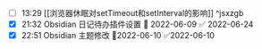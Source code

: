 
- [ ] 13:29 [[浏览器休眠对setTimeout和setInterval的影响]] ^jsxzgb
- [x] 21:32 Obsidian 日记待办插件设置 📅 2022-06-09 ✅ 2022-06-24
- [x] 22:51 Obsidian 主题修改 📆2022-06-10 ✅2022-06-10
